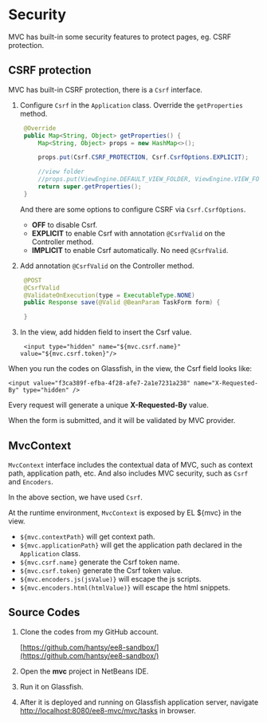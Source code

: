 # Security

MVC has built-in some security features to protect pages, eg. CSRF protection.

## CSRF protection

MVC has built-in CSRF protection, there is a `Csrf` interface.

1. Configure `Csrf` in the `Application` class. Override the `getProperties` method.

   ```java
    @Override
    public Map<String, Object> getProperties() {
        Map<String, Object> props = new HashMap<>();

        props.put(Csrf.CSRF_PROTECTION, Csrf.CsrfOptions.EXPLICIT);

        //view folder
        //props.put(ViewEngine.DEFAULT_VIEW_FOLDER, ViewEngine.VIEW_FOLDER);
        return super.getProperties();
    }
   ```

   And there are some options to configure CSRF via `Csrf.CsrfOptions`.

   * **OFF** to disable Csrf.
   * **EXPLICIT** to enable Csrf with annotation `@CsrfValid` on the Controller method.
   * **IMPLICIT** to enable Csrf automatically. No need `@CsrfValid`.

2. Add annotation `@CsrfValid` on the Controller method.

   ```java
    @POST
    @CsrfValid
    @ValidateOnExecution(type = ExecutableType.NONE)
    public Response save(@Valid @BeanParam TaskForm form) {

    }
   ```

3. In the view, add hidden field to insert the Csrf value.

   ```markup
    <input type="hidden" name="${mvc.csrf.name}" value="${mvc.csrf.token}"/>
   ```

When you run the codes on Glassfish, in the view, the Csrf field looks like:

```markup
<input value="f3ca389f-efba-4f28-afe7-2a1e7231a238" name="X-Requested-By" type="hidden" />
```

Every request will generate a unique **X-Requested-By** value.

When the form is submitted, and it will be validated by MVC provider.

## MvcContext

`MvcContext` interface includes the contextual data of MVC, such as context path, application path, etc. And also includes MVC security, such as `Csrf` and `Encoders`.

In the above section, we have used `Csrf`.

At the runtime environment, `MvcContext` is exposed by EL ${mvc} in the view.

* `${mvc.contextPath}` will get context path.
* `${mvc.applicationPath}` will get the application path declared in the `Application` class.
* `${mvc.csrf.name}` generate the Csrf token name.
* `${mvc.csrf.token}` generate the Csrf token value.
* `${mvc.encoders.js(jsValue)}` will escape the js scripts.
* `${mvc.encoders.html(htmlValue)}` will escape the html snippets.

## Source Codes

1. Clone the codes from my GitHub account.

   [https://github.com/hantsy/ee8-sandbox/](https://github.com/hantsy/ee8-sandbox/)

2. Open the **mvc** project in NetBeans IDE.
3. Run it on Glassfish.
4. After it is deployed and running on Glassfish application server, navigate [http://localhost:8080/ee8-mvc/mvc/tasks](http://localhost:8080/ee8-mvc/mvc/tasks) in browser.

